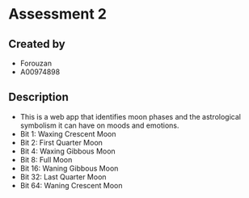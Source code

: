 # Assessment 2
## Created by
- Forouzan
- A00974898
## Description
- This is a web app that identifies moon phases and the astrological symbolism it can have on moods and emotions.
- Bit 1: Waxing Crescent Moon
- Bit 2: First Quarter Moon
- Bit 4: Waxing Gibbous Moon
- Bit 8: Full Moon
- Bit 16: Waning Gibbous Moon
- Bit 32: Last Quarter Moon
- Bit 64: Waning Crescent Moon